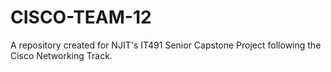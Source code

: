 # CISCO-TEAM-12
A repository created for NJIT's IT491 Senior Capstone Project following the Cisco Networking Track.
